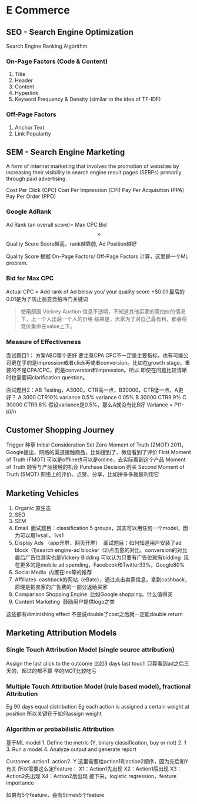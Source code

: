 # E Commerce

## SEO - Search Engine Optimization

Search Engine Ranking Algorithm

### On-Page Factors \(Code & Content\)

1. Title
2. Header
3. Content
4. Hyperlink
5. Keyword Frequency & Density \(similar to the idea of TF-IDF\)

### Off-Page Factors

1. Anchor Text
2. Link Popularity 

## SEM - Search Engine Marketing

A form of internet marketing that involves the promotion of websites by increasing their visibility in search engine result pages \(SERPs\) primarily through paid advertising.

Cost Per Click \(CPC\) Cost Per Impression \(CPI\) Pay Per Acquisition \(PPA\) Pay Per Order \(PPO\)

### Google AdRank

Ad Rank \(an overall score\)= Max CPC Bid $$\times$$ Quality Score Score越高，rank越靠前, Ad Position越好

Quality Score 根据 On-Page Factors/ Off-Page Factors 计算，这里是一个ML problem.

### Bid for Max CPC

Actual CPC = Add rank of Ad below you/ your quality score +$0.01 最后的0.01是为了防止恶意竞拍冷门关键词

> 使用原因 Vickrey Auction 信息不透明，不知道其他买家的竞拍价的情况下，上一个人出后一个人的价格 结果是，大家为了对自己最有利，都会将竞价集中在value上下。

### Measure of Effectiveness

面试题目1： 方案ABC哪个更好 要注意CPA CPC不一定是主要指标，也有可能公司更在乎的是impression或者click再或者conversion。比如在growth stage，重要的不是CPA/CPC，而是conversion和impression。所以 即使在问题比较清晰时也需要问clarification question。

面试题目2：AB Testing，A3000，CTR高一点，B30000，CTR低一点，A更好？ A 3000 CTR10% variance 0.5% variance 0.05% B 30000 CTR9.9% C 30000 CTR9.8% 假设variance是0.5%，那么A就没有比B好 Variance = P\(1-p\)/n

## Customer Shopping Journey

Trigger 种草 Initial Consideration Set Zero Moment of Truth \(ZMOT\) 2011，Google提出，网络的渠道接触商品，比如搜到了、微信看到了评价 First Moment of Truth \(FMOT\) 可以是offline也可以是online，去实际看到这个产品 Moment of Truth 顾客与产品接触的机会 Purchase Decision 购买 Second Moment of Truth \(SMOT\) 网络上的评价、点赞、分享，比如拼多多就是利用它

## Marketing Vehicles

1. Organic 原生态
2. SEO
3. SEM
4. Email    面试题目：classification 5 groups，其实可以用任何一个model，因为可以用1vsall，1vs1
5. Display Ads （app开屏、网页开屏）    面试题目：如何知道用户安装了ad block    \(1\)search engine-ad blocker    \(2\)点击量的对比、conversion的对比    最后广告位其实也是Vickery Bidding 可以认为只要有广告位就有bidding    现在更多的是mobile ad spending，Facebook和Twitter33%，Google80%
6. Social Media    内置在ins等的推荐
7. Affiliates    cashback的网站（eBate），通过点击卖家信息，拿到cashback，原理是把卖家的广告费的一部分返给买家
8. Comparison Shopping Engine    比如Google shopping，什么值得买
9. Content Marketing    鼓励用户提供logo之类

这些都有diminishing effect 不是说double了cost之后就一定能double return

## Marketing Attribution Models

### Single Touch Attribution Model \(single source attribution\)

Assign the last click to the outcome 比如3 days last touch 只算看到ad之后三天的，超过的都不算 早的MOT比较吃亏

### Multiple Touch Attribution Model \(rule based model\), fractional Attribution

Eg 90 days equal distribution Eg each action is assigned a certain weight at position 所以关键在于如何assign weight

### Algorithm or probabilistic Attribution

基于ML model 1. Define the metric \(Y, binary classification, buy or not\) 2. 1 3. Run a model 4. Analyze output and generate report

Customer. action1. action2. Y 这里需要给action1和action2顺序，因为先后和Y有关 所以需要这么定Feature： X1：Action1先出现 X2：Action1后出现 X3：Action2先出现 X4：Action2后出现 接下来，logistic regression，feature importance

如果有5个feature，会有5times5个feature

